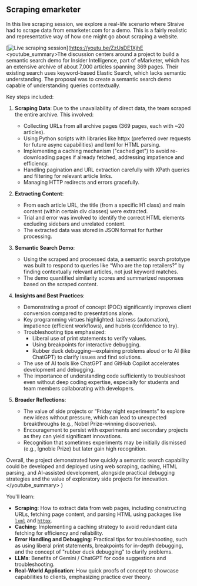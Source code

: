 ## Scraping emarketer

In this live scraping session, we explore a real-life scenario where Straive had to scrape data from emarketer.com for a demo. This is a fairly realistic and representative way of how one might go about scraping a website.

[![Live scraping session](https://i.ytimg.com/vi_webp/ZzUsDE1XjhE/sddefault.webp)](https://youtu.be/ZzUsDE1XjhE
<youtube_summary>The discussion centers around a project to build a semantic search demo for Insider Intelligence, part of eMarketer, which has an extensive archive of about 7,000 articles spanning 369 pages. Their existing search uses keyword-based Elastic Search, which lacks semantic understanding. The proposal was to create a semantic search demo capable of understanding queries contextually.

Key steps included:

1. **Scraping Data**: Due to the unavailability of direct data, the team scraped the entire archive. This involved:
   - Collecting URLs from all archive pages (369 pages, each with ~20 articles).
   - Using Python scripts with libraries like httpx (preferred over requests for future async capabilities) and lxml for HTML parsing.
   - Implementing a caching mechanism ("cached get") to avoid re-downloading pages if already fetched, addressing impatience and efficiency.
   - Handling pagination and URL extraction carefully with XPath queries and filtering for relevant article links.
   - Managing HTTP redirects and errors gracefully.

2. **Extracting Content**:
   - From each article URL, the title (from a specific H1 class) and main content (within certain div classes) were extracted.
   - Trial and error was involved to identify the correct HTML elements excluding sidebars and unrelated content.
   - The extracted data was stored in JSON format for further processing.

3. **Semantic Search Demo**:
   - Using the scraped and processed data, a semantic search prototype was built to respond to queries like “Who are the top retailers?” by finding contextually relevant articles, not just keyword matches.
   - The demo quantified similarity scores and summarized responses based on the scraped content.

4. **Insights and Best Practices**:
   - Demonstrating a proof of concept (POC) significantly improves client conversion compared to presentations alone.
   - Key programming virtues highlighted: laziness (automation), impatience (efficient workflows), and hubris (confidence to try).
   - Troubleshooting tips emphasized:
     - Liberal use of print statements to verify values.
     - Using breakpoints for interactive debugging.
     - Rubber duck debugging—explaining problems aloud or to AI (like ChatGPT) to clarify issues and find solutions.
   - The use of AI tools like ChatGPT and GitHub Copilot accelerates development and debugging.
   - The importance of understanding code sufficiently to troubleshoot even without deep coding expertise, especially for students and team members collaborating with developers.

5. **Broader Reflections**:
   - The value of side projects or “Friday night experiments” to explore new ideas without pressure, which can lead to unexpected breakthroughs (e.g., Nobel Prize-winning discoveries).
   - Encouragement to persist with experiments and secondary projects as they can yield significant innovations.
   - Recognition that sometimes experiments may be initially dismissed (e.g., Ignoble Prize) but later gain high recognition.

Overall, the project demonstrated how quickly a semantic search capability could be developed and deployed using web scraping, caching, HTML parsing, and AI-assisted development, alongside practical debugging strategies and the value of exploratory side projects for innovation.</youtube_summary>
)

You'll learn:

- **Scraping**: How to extract data from web pages, including constructing URLs, fetching page content, and parsing HTML using packages like [`lxml`](https://lxml.de/) and [`httpx`](https://www.python-httpx.org/).
- **Caching**: Implementing a caching strategy to avoid redundant data fetching for efficiency and reliability.
- **Error Handling and Debugging**: Practical tips for troubleshooting, such as using liberal print statements, breakpoints for in-depth debugging, and the concept of "rubber duck debugging" to clarify problems.
- **LLMs**: Benefits of Gemini / ChatGPT for code suggestions and troubleshooting.
- **Real-World Application**: How quick proofs of concept to showcase capabilities to clients, emphasizing practice over theory.
